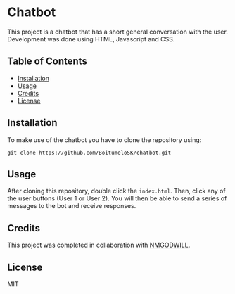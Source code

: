 # Chatbot

This project is a chatbot that has a short general conversation with the user. Development was done using HTML, Javascript and CSS.

## Table of Contents 
- [Installation](#installation)
- [Usage](#usage)
- [Credits](#credits)
- [License](#license)

## Installation
To make use of the chatbot you have to clone the repository using:

```shell
git clone https://github.com/BoitumeloSK/chatbot.git
```

## Usage
After cloning this repository, double click the `index.html`. Then, click any of the user buttons (User 1 or User 2). You will then be able to send a series of messages to the bot and receive responses. 

## Credits 
This project was completed in collaboration with [NMGODWILL](https://github.com/nmgodwill).

## License
MIT
